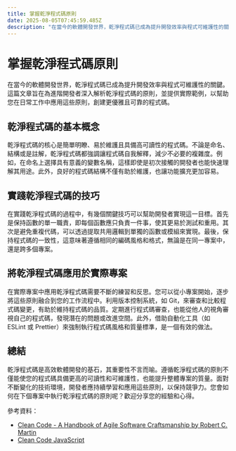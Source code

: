 ```yaml
---
title: 掌握乾淨程式碼原則
date: 2025-08-05T07:45:59.485Z
description: "在當今的軟體開發世界，乾淨程式碼已成為提升開發效率與程式可維護性的關鍵。這篇文章旨在為進階開發者深入解析乾淨程式碼的原則，並提供實際範例，以幫助您在日常工作中應用這些原則，創建更優雅且可靠的程式碼。"
---
```


# 掌握乾淨程式碼原則

在當今的軟體開發世界，乾淨程式碼已成為提升開發效率與程式可維護性的關鍵。這篇文章旨在為進階開發者深入解析乾淨程式碼的原則，並提供實際範例，以幫助您在日常工作中應用這些原則，創建更優雅且可靠的程式碼。

## 乾淨程式碼的基本概念

乾淨程式碼的核心是簡單明瞭、易於維護且具備高可讀性的程式碼。不論是命名、結構或是註解，乾淨程式碼都強調讓程式碼自我解釋，減少不必要的複雜度。例如，在命名上選擇具有意義的變數名稱，這樣即使是初次接觸的開發者也能快速理解其用途。此外，良好的程式碼結構不僅有助於維護，也讓功能擴充更加容易。

## 實踐乾淨程式碼的技巧

在實踐乾淨程式碼的過程中，有幾個關鍵技巧可以幫助開發者實現這一目標。首先是保持函數的單一職責，即每個函數應只負責一件事，使其更易於測試和重用。其次是避免重複代碼，可以透過提取共用邏輯到單獨的函數或模組來實現。最後，保持程式碼的一致性，這意味著遵循相同的編碼風格和格式，無論是在同一專案中，還是跨多個專案。

## 將乾淨程式碼應用於實際專案

在實際專案中應用乾淨程式碼需要不斷的練習和反思。您可以從小專案開始，逐步將這些原則融合到您的工作流程中。利用版本控制系統，如 Git，來審查和比較程式碼變更，有助於維持程式碼的品質。定期進行程式碼審查，也能從他人的視角審視自己的程式碼，發現潛在的問題或改進空間。此外，借助自動化工具（如 ESLint 或 Prettier）來強制執行程式碼風格和質量標準，是一個有效的做法。

## 總結

乾淨程式碼是高效軟體開發的基石，其重要性不言而喻。遵循乾淨程式碼的原則不僅能使您的程式碼具備更高的可讀性和可維護性，也能提升整體專案的質量。面對不斷變化的技術環境，開發者應持續學習和應用這些原則，以保持競爭力。您會如何在下個專案中執行乾淨程式碼的原則呢？歡迎分享您的經驗和心得。

參考資料：
- [Clean Code - A Handbook of Agile Software Craftsmanship by Robert C. Martin](https://www.oreilly.com/library/view/clean-code-a/9780136083238/)
- [Clean Code JavaScript](https://github.com/ryanmcdermott/clean-code-javascript)